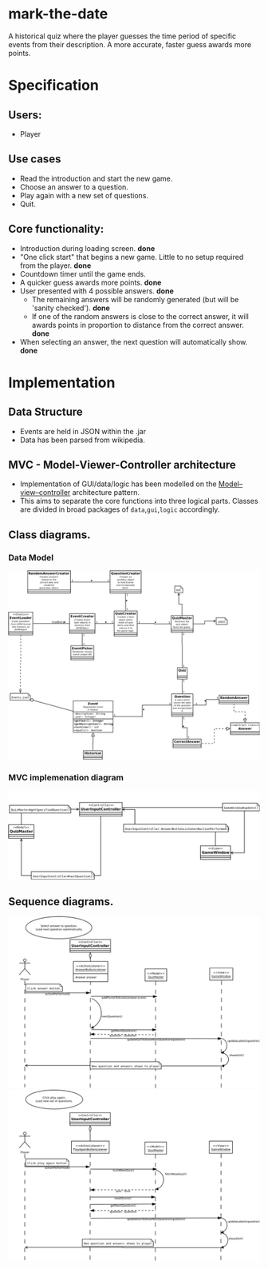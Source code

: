 # mark-the-date

A historical quiz where the player guesses the time period of specific events from their description. A more accurate, faster guess awards more points.

# Specification

## Users:

- Player

## Use cases

- Read the introduction and start the new game.
- Choose an answer to a question.
- Play again with a new set of questions.
- Quit.


## Core functionality:

- Introduction during loading screen. __done__
- "One click start" that begins a new game. Little to no setup required from the player. __done__
- Countdown timer until the game ends.
- A quicker guess awards more points. __done__
- User presented with 4 possible answers. __done__
  - The remaining answers will be randomly generated (but will be 'sanity checked'). __done__
  - If one of the random answers is close to the correct answer, it will awards points in proportion to distance from the correct answer. __done__
- When selecting an answer, the next question will automatically show. __done__

# Implementation

## Data Structure

- Events are held in JSON within the .jar
- Data has been parsed from wikipedia.

## MVC - Model-Viewer-Controller architecture

- Implementation of GUI/data/logic has been modelled on the [Model–view–controller](https://en.wikipedia.org/wiki/Model%E2%80%93view%E2%80%93controller) architecture pattern.
- This aims to separate the core functions into three logical parts. Classes are divided in broad packages of `data`,`gui`,`logic` accordingly.



## Class diagrams.
### Data Model
![Data model diagram ()](https://github.com/yherin/mark-the-date/blob/master/documentation/mark-the-date-data.png)
### MVC implemenation diagram
![MVC diagram](https://github.com/yherin/mark-the-date/blob/master/documentation/mvc.png)

## Sequence diagrams.
![userClicksAnswer](https://github.com/yherin/mark-the-date/blob/master/documentation/userClicksAnswer.png)
![userClicksPlayAgain](https://github.com/yherin/mark-the-date/blob/master/documentation/userClicksPlayAgain.png)
